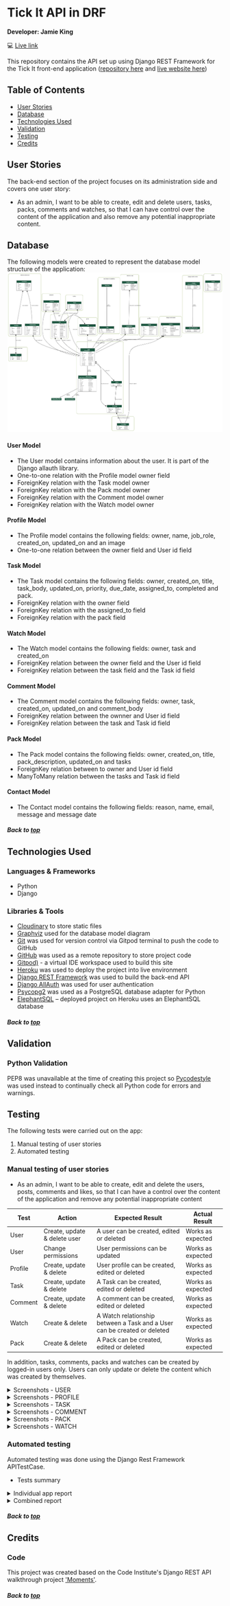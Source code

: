 # Tick It API in DRF

**Developer: Jamie King**

💻 [Live link](https://tick-it-pp5.herokuapp.com/)

This repository contains the API set up using Django REST Framework for the Tick It front-end application ([repository here](https://github.com/jkingportfolio/ci_pp5_tick_it_react) and [live website here](https://tick-it-app-pp5.herokuapp.com/))

## Table of Contents
  - [User Stories](#user-stories)
  - [Database](#database)
  - [Technologies Used](#technologies-used)
  - [Validation](#validation)
  - [Testing](#testing)
  - [Credits](#credits)

## User Stories

The back-end section of the project focuses on its administration side and covers one user story:
- As an admin, I want to be able to create, edit and delete users, tasks, packs, comments and watches, so that I can have control over the content of the application and also remove any potential inappropriate content.


## Database

The following models were created to represent the database model structure of the application:
<img src="docs/readme/project_models.png">

#### User Model

- The User model contains information about the user. It is part of the Django allauth library.
- One-to-one relation with the Profile model owner field
- ForeignKey relation with the Task model owner
- ForeignKey relation with the Pack model owner
- ForeignKey relation with the Comment model owner
- ForeignKey relation with the Watch model owner


#### Profile Model

- The Profile model contains the following fields: owner, name, job_role, created_on, updated_on and an image
- One-to-one relation between the owner field and User id field

#### Task Model

- The Task model contains the following fields: owner, created_on, title, task_body, updated_on, priority, due_date, assigned_to, completed and pack.
- ForeignKey relation with the owner field
- ForeignKey relation with the assigned_to field
- ForeignKey relation with the pack field

#### Watch Model

- The Watch model contains the following fields: owner, task and created_on
- ForeignKey relation between the owner field and the User id field
- ForeignKey relation between the task field and the Task id field

#### Comment Model

- The Comment model contains the following fields: owner, task, created_on, updated_on and comment_body
- ForeignKey relation between the ownner and User id field
- ForeignKey relation between the task and Task id field

#### Pack Model

- The Pack model contains the following fields: owner, created_on, title, pack_description, updated_on and tasks
- ForeignKey relation between to owner and User id field
- ManyToMany relation between the tasks and Task id field

#### Contact Model

- The Contact model contains the following fields: reason, name, email, message and
message date

##### Back to [top](#table-of-contents)


## Technologies Used

### Languages & Frameworks

- Python
- Django

### Libraries & Tools

- [Cloudinary](https://cloudinary.com/) to store static files
- [Graphviz](https://dreampuf.github.io/GraphvizOnline/) used for the database model diagram
- [Git](https://git-scm.com/) was used for version control via Gitpod terminal to push the code to GitHub
- [GitHub](https://github.com/) was used as a remote repository to store project code
- [Gitpod)](https://gitpod.io/workspaces) - a virtual IDE workspace used to build this site
- [Heroku](https://heroku.com) was used to deploy the project into live environment
- [Django REST Framework](https://www.django-rest-framework.org/) was used to build the back-end API
- [Django AllAuth](https://django-allauth.readthedocs.io/en/latest/index.html) was used for user authentication
- [Psycopg2](https://www.psycopg.org/docs/) was used as a PostgreSQL database adapter for Python
- [ElephantSQL](https://www.elephantsql.com/) – deployed project on Heroku uses an ElephantSQL database

##### Back to [top](#table-of-contents)


## Validation

### Python Validation

PEP8 was unavailable at the time of creating this project so [Pycodestyle](https://pypi.org/project/pycodestyle/) was used instead to continually check all Python code for errors and warnings.


## Testing

The following tests were carried out on the app:
1. Manual testing of user stories
2. Automated testing

### Manual testing of user stories

- As an admin, I want to be able to create, edit and delete the users, posts, comments and likes, so that I can have a control over the content of the application and remove any potential inappropriate content

**Test** | **Action** | **Expected Result** | **Actual Result**
-------- | ------------------- | ------------------- | -----------------
User | Create, update & delete user | A user can be created, edited or deleted | Works as expected
User | Change permissions | User permissions can be updated | Works as expected
Profile | Create, update & delete | User profile can be created, edited or deleted | Works as expected
Task | Create, update & delete | A Task can be created, edited or deleted | Works as expected
Comment | Create, update & delete | A comment can be created, edited or deleted | Works as expected
Watch | Create & delete |  A Watch relationship between a Task and a User can be created or deleted | Works as expected
Pack | Create & delete | A Pack can be created, edited or deleted | Works as expected

In addition, tasks, comments, packs and watches can be created by logged-in users only. Users can only update or delete the content which was created by themselves.

<details><summary>Screenshots - USER</summary>
    <details><summary>Create user</summary>
    <img src="docs/testing/manual/user-create-test-1.png">
    <br>
    <img src="docs/testing/manual/user-create-test-2.png">
    <br>
    <img src="docs/testing/manual/user-create-test-3.png">
    <br>
    </details>
</details>

<details><summary>Screenshots - PROFILE</summary>
    <details><summary>Update profile</summary>
    <img src="docs/testing/manual/profile-update-test-1.png">
    <br>
    <img src="docs/testing/manual/profile-update-test-2.png">
    <br>
    <img src="docs/testing/manual/profile-update-test-3.png">
    <br>
    </details>
    <details><summary>Delete profile</summary>
    <img src="docs/testing/manual/profile-delete-test-1.png">
    <br>
    <img src="docs/testing/manual/profile-delete-test-2.png">
    <br>
    <img src="docs/testing/manual/profile-delete-test-3.png">
    <br>
    <img src="docs/testing/manual/profile-delete-test-4.png">
    <br>
    </details>
</details>

<details><summary>Screenshots - TASK</summary>
    <details><summary>Create task</summary>
    <img src="docs/testing/manual/task-create-test-1.png">
    <br>
    <img src="docs/testing/manual/task-create-test-2.png">
    <br>
    <img src="docs/testing/manual/task-create-test-3.png">
    <br>
    </details>
    <details><summary>Update task</summary>
    <img src="docs/testing/manual/task-edit-test-1.png">
    <br>
    <img src="docs/testing/manual/task-edit-test-2.png">
    <br>
    </details>
    <details><summary>Delete task</summary>
    <img src="docs/testing/manual/task-delete-test-1.png">
    <br>
    <img src="docs/testing/manual/task-delete-test-2.png">
    <br>
    <img src="docs/testing/manual/task-delete-test-3.png">
    <br>
    </details>
</details>

<details><summary>Screenshots - COMMENT</summary>
    <details><summary>Create comment</summary>
    <img src="docs/testing/manual/comment-create-test-1.png">
    <br>
    <img src="docs/testing/manual/comment-create-test-2.png">
    <br>
    <img src="docs/testing/manual/comment-create-test-3.png">
    <br>
    </details>
    <details><summary>Update comment</summary>
    <img src="docs/testing/manual/comment-edit-test-1.png">
    <br>
    <img src="docs/testing/manual/comment-edit-test-2.png">
    <br>
    <img src="docs/testing/manual/comment-edit-test-3.png">
    </details>
    <details><summary>Delete comment</summary>
    <img src="docs/testing/manual/comment-delete-test-1.png">
    <br>
    <img src="docs/testing/manual/comment-delete-test-2.png">
    <br>
    <img src="docs/testing/manual/comment-delete-test-3.png">
    <br>
    </details>
</details>

<details><summary>Screenshots - PACK</summary>
    <details><summary>Create pack</summary>
    <img src="docs/testing/manual/pack-create-test-1.png">
    <br>
    <img src="docs/testing/manual/pack-create-test-2.png">
    <br>
    <img src="docs/testing/manual/pack-create-test-3.png">
    <br>
    </details>
    <details><summary>Edit pack</summary>
    <img src="docs/testing/manual/pack-edit-test-1.png">
    <br>
    <img src="docs/testing/manual/pack-edit-test-2.png">
    <br>
    <img src="docs/testing/manual/pack-edit-test-3.png">
    <br>
    </details>
    <details><summary>Delete pack</summary>
    <img src="docs/testing/manual/pack-delete-test-1.png">
    <br>
    <img src="docs/testing/manual/pack-delete-test-2.png">
    <br>
    <img src="docs/testing/manual/pack-delete-test-3.png">
    <br>
    </details>
</details>

<details><summary>Screenshots - WATCH</summary>
    <details><summary>Create - Watch Task</summary>
    <img src="docs/testing/manual/watch-create-test-1.png">
    <br>
    <img src="docs/testing/manual/watch-create-test-2.png">
    <br>
    </details>
    <details><summary>Delete - UnWatch Task - DJANGO ADMIN</summary>
    <img src="docs/testing/manual/watch-delete-test-1.png">
    <br>
    <img src="docs/testing/manual/watch-delete-test-2.png">
    <br>
    <img src="docs/testing/manual/watch-delete-test-3.png">
    <br>
    </details>
</details>


### Automated testing

Automated testing was done using the Django Rest Framework APITestCase.

- Tests summary

<details><summary>Individual app report</summary>
<img src="docs/testing/automated/automated_test_comments.png">
<img src="docs/testing/automated/automated_test_contact.png">
<img src="docs/testing/automated/automated_test_profiles.png">
<img src="docs/testing/automated/automated_test_tasks.png">
<img src="docs/testing/automated/automated_test_watches.png">
<img src="docs/testing/automated/automated_test_packs.png">
</details>

<details><summary>Combined report</summary>
<img src="docs/testing/automated/automated_test_complete.png">
</details>


##### Back to [top](#table-of-contents)


## Credits


### Code

This project was created based on the Code Institute's Django REST API walkthrough project ['Moments'](https://github.com/Code-Institute-Solutions/drf-api).

##### Back to [top](#table-of-contents)